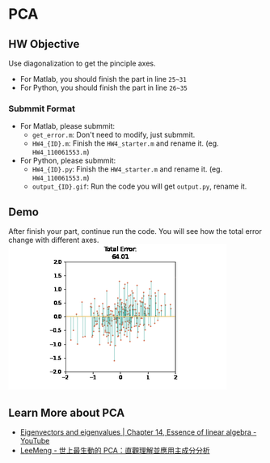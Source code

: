 # PCA


## HW Objective
Use diagonalization to get the pinciple axes.
+ For Matlab, you should finish the part in line `25~31`
+ For Python, you should finish the part in line `26~35`

### Submmit Format
+ For Matlab, please submmit:
    + `get_error.m`: Don't need to modify, just submmit.
    + `HW4_{ID}.m`: Finish the `HW4_starter.m` and rename it. (eg. `HW4_110061553.m`)
+ For Python, please submmit:
    + `HW4_{ID}.py`: Finish the `HW4_starter.m` and rename it. (eg. `HW4_110061553.m`)
    + `output_{ID}.gif`: Run the code you will get `output.py`, rename it.

## Demo
After finish your part, continue run the code. You will see how the total error change with different axes.  
![Error change](./example.gif)

## Learn More about PCA
+ [Eigenvectors and eigenvalues | Chapter 14, Essence of linear algebra - YouTube](https://www.youtube.com/watch?v=PFDu9oVAE-g)
+ [LeeMeng - 世上最生動的 PCA：直觀理解並應用主成分分析](https://leemeng.tw/essence-of-principal-component-analysis.html)
